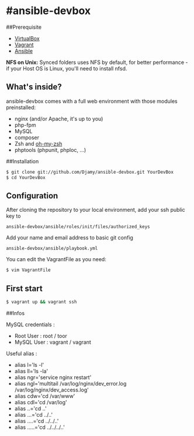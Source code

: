 #ansible-devbox
===============

##Prerequisite

* [VirtualBox](https://www.virtualbox.org/)
* [Vagrant](http://www.vagrantup.com/)
* [Ansible](http://docs.ansible.com/intro_installation.html)

**NFS on Unix:** Synced folders uses NFS by default, for better performance - if your Host OS is Linux, you'll need to install nfsd.

## What's inside?
ansible-devbox comes with a full web environment with those modules preinstalled:

* nginx (and/or Apache, it's up to you)
* php-fpm
* MySQL
* composer
* Zsh and [oh-my-zsh](https://github.com/robbyrussell/oh-my-zsh)
* phptools (phpunit, phploc, ...)

##Installation

```bash
$ git clone git://github.com/Djamy/ansible-devbox.git YourDevBox
$ cd YourDevBox
```

## Configuration
After cloning the repository to your local environment, add your ssh public key to

    ansible-devbox/ansible/roles/init/files/authorized_keys

Add your name and email address to basic git config

    ansible-devbox/ansible/playbook.yml

You can edit the VagrantFile as you need:

```bash
$ vim VagrantFile
```

## First start

```bash
$ vagrant up && vagrant ssh
```

##Infos

MySQL credentials :
* Root User : root / toor
* MySQL User : vagrant / vagrant

Useful alias :
* alias l='ls -l'
* alias ll='ls -la'
* alias ngr='service nginx restart'
* alias ngl='multitail /var/log/nginx/dev_error.log /var/log/nginx/dev_access.log'
* alias cdw='cd /var/www'
* alias cdl='cd /var/log'
* alias ..='cd ..'
* alias ...='cd ../..'
* alias ....='cd ../../..'
* alias .....='cd ../../../..'
